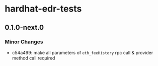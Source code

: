 # hardhat-edr-tests

## 0.1.0-next.0

### Minor Changes

- c54a499: make all parameters of `eth_feeHistory` rpc call & provider method call required
